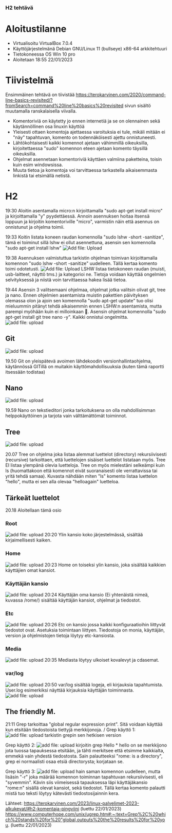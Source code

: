 ### H2 tehtävä

# Aloitustilanne
- Virtualisoitu VirtualBox 7.0.4
- Käyttöjärjestelmänä Debian GNU/Linux 11 (bullseye) x86-64 arkkitehtuuri 
- Tietokoneessa OS Win 10 pro 
- Aloitetaan 18:55 22/01/2023

# Tiivistelmä  
Ensimmäinen tehtävä on tiivistää https://terokarvinen.com/2020/command-line-basics-revisited/?fromSearch=command%20line%20basics%20revisited sivun sisältö muutamalla
ranskalaisella viivalla.

- Komentoriviä on käytetty jo ennen internetiä ja se on olennainen sekä käytännöllinen osa linuxin käyttöä
- Yleisesti ottaen komentoja ajettaessa varoituksia ei tule, mikäli mitään ei "näy" tapahtuvan, komento on todennäköisesti ajettu onnistuneesti.
- Lähtökohtaisesti kaikki komennot ajetaan vähimmillä oikeuksilla, kirjoitettaessa "sudo" komennon eteen ajetaan komento täysillä oikeuksilla.
- Ohjelmat asennetaan komentoriviä käyttäen valmiina paketteina, toisin kuin esim windowsissa.
- Muuta tietoa ja komentoja voi tarvittaessa tarkastella aikaisemmasta linkistä tai etsimällä netistä.


# H2

19:30 Aloitin asentamalla micro:n kirjoittamalla "sudo apt-get install micro" ja kirjoittamalla "y" pyydettäessä. Annoin asennuksen hoitaa itsensä loppuun ja kirjoitin komentoriville "micro", varmistin näin että asennus on onnistunut ja ohjelma toimii. 

19:33 Koitin listata koneen raudan komennolla "sudo lshw -short -sanitize", tämä ei toiminut sillä lshw ei ollut asennettuna, asensin sen komennolla "sudo apt-get install lshw"
![Add file: Upload](H2Kuva1.jpg)

19:38 Asennuksen valmistuttua tarkistin ohjelman toimivan kirjoittamalla komennon "sudo lshw -short -sanitize" uudelleen. Tällä kertaa komento toimi odotetusti.
![Add file: Upload](H2Kuva2.jpg)
LSHW listaa tietokoneen raudan (muisti, usb-laitteet, näyttö tms.) ja kategorioi ne. Tietoja voidaan käyttää ongelmien selvityksessä ja niistä voin tarvittaessa hakea lisää tietoa.

19:44 Asensin 3 valitsemaani ohjelmaa, ohjelmat jotka valitsin olivat git, tree ja nano. Ennen ohjelmien asentamista muistin pakettien päivityksen olemassa olon ja ajoin sen komennolla "sudo apt-get update" tuo olisi mieluummin pitänyt tehdä aikaisemmin ennen LSHW:n asentamista, mutta parempi myöhään kuin ei milloinkaan 🙂.
Asensin ohjelmat komennolla "sudo apt-get install git tree nano -y". Kaikki onnistui ongelmitta.
![add file: upload](H2Kuva3.jpg)

## Git
![add file: upload](H2Kuva4.jpg)

19.50 Git on yleispätevä avoimen lähdekoodin versionhallintaohjelma, käytännössä GITillä on muitakin käyttömahdollisuuksia (kuten tämä raportti itsessään todistaa)

## Nano
![add file: upload](H2Kuva5.jpg)

19.59 Nano on tekstieditori jonka tarkoituksena on olla mahdollisimman helppokäyttöinen ja tarjota vain välttämättömät toiminnot.

## Tree
![add file: upload](H2Kuva6.jpg)

20.07 Tree on ohjelma joka listaa alemmat luettelot (directory) rekursiivisesti (recursive) tarkoittaen, että luettelojen sisäiset luettelot listataan myös. Tree EI listaa ylempänä olevia luetteloja. Tree on myös mielestäni selkeämpi kuin ls (huomattakoon että komennot eivät suoranaisesti ole verrattavissa tai yritä tehdä samaa). Kuvasta nähdään miten "ls" komento listaa luettelon "hello", mutta ei sen alla olevaa "helloagain" luetteloa. 


## Tärkeät luettelot
20.18 Aloitellaan tämä osio

### Root 
![add file: upload](H2Kuva7.jpg)
20:20 Ylin kansio koko järjestelmässä, sisältää kirjaimellisesti kaiken.

### Home
![add file: upload](H2Kuva8.jpg)
20:23 Home on toiseksi ylin kansio, joka sisältää kaikkien käyttäjien omat kansiot. 

### Käyttäjän kansio
![add file: upload](H2Kuva9.jpg)
20:24 Käyttäjän oma kansio (Ei yhtenäistä nimeä, kuvassa /rome/) sisältää käyttäjän kansiot, ohjelmat ja tiedostot. 

### Etc
![add file: upload](H2Kuva10.jpg)
20:26 Etc on kansio jossa kaikki konfiguraatioihin liittyvät tiedostot ovat. Asetuksia toimintaan liittyen. Tiedostoja on monia, käyttäjän, version ja ohjelmistojen tietoja löytyy etc-kansiosta.

### Media
![add file: upload](H2Kuva11.jpg)
20:35 Mediasta löytyy ulkoiset kovalevyt ja cdasemat.

### var/log
![add file: upload](H2Kuva12.jpg)
20:50 var/log sisältää logeja, eli kirjauksia tapahtumista. User.log esimerkiksi näyttää kirjauksia käyttäjän toiminnasta. ![add file: upload](H2Kuva13.jpg)


## The friendly M.

21:11 Grep tarkoittaa "global regular expression print". Sitä voidaan käyttää kun etsitään tiedostoista tiettyjä merkkijonoja. /
Grep käyttö 1: ![add file: upload](H2Kuva14.jpg) tarkistin grepin sen hetkisen version

Grep käyttö 2: ![add file: upload](H2Kuva15.jpg) kirjoitin grep Hello * hello on se merkkijono jota tuossa tapauksessa etsitään, ja tähti merkitsee että etsimme kaikkialta, emmekä vain yhdestä tiedostosta. Sain palautteeksi "rome: is a directory", grep ei normaalisti osaa etsiä directorysta; korjataan se.

Grep käyttö 3: ![add file: upload](H2Kuva16.jpg) hain saman komennon uudelleen, mutta lisäsin "-r" joka määrää komennon toiminnan tapahtuvan rekursiivisesti, eli "syvemmin". Kävin siis viimeisessä tapauksessa läpi käyttäjäkansio "rome:n" sisällä olevat kansiot, sekä tiedostot. Tällä kertaa komento palautti mistä tuo teksti löytyy kätevästi tiedostosijainnin kera.





Lähteet: 
https://terokarvinen.com/2023/linux-palvelimet-2023-alkukevat/#h2-komentaja-pingviini (luettu 22/01/2023)
https://www.computerhope.com/unix/ugrep.htm#:~:text=Grep%2C%20which%20stands%20for%20"global,outputs%20the%20results%20for%20you. (luettu 22/01/2023)


